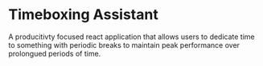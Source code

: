 # Timeboxing Assistant
A producitivty focused react application that allows users to dedicate time to something with periodic breaks to maintain peak performance over prolongued periods of time.

